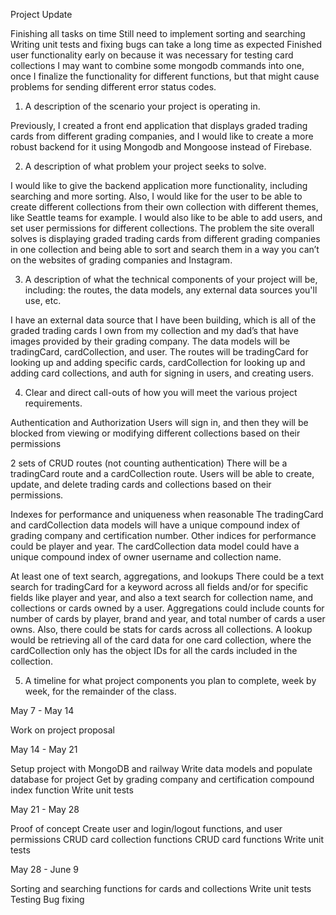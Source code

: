 Project Update

Finishing all tasks on time
Still need to implement sorting and searching
Writing unit tests and fixing bugs can take a long time as expected
Finished user functionality early on because it was necessary for testing card collections
I may want to combine some mongodb commands into one, once I finalize the functionality for different functions, 
but that might cause problems for sending different error status codes.

1. A description of the scenario your project is operating in.

Previously, I created a front end application that displays graded trading cards from different grading companies, and I would like to create a more robust backend for it using Mongodb and Mongoose instead of Firebase.

2. A description of what problem your project seeks to solve.

I would like to give the backend application more functionality, including searching and more sorting.  Also, I would like for the user to be able to create different collections from their own collection with different themes, like Seattle teams for example.  I would also like to be able to add users, and set user permissions for different collections.  The problem the site overall solves is displaying graded trading cards from different grading companies in one collection and being able to sort and search them in a way you can’t on the websites of grading companies and Instagram.

3. A description of what the technical components of your project will be, including: the routes, the data models, any external data sources you'll use, etc.

I have an external data source that I have been building, which is all of the graded trading cards I own from my collection and my dad’s that have images provided by their grading company.
The data models will be tradingCard, cardCollection, and user.  The routes will be tradingCard for looking up and adding specific cards, cardCollection for looking up and adding card collections, and auth for signing in users, and creating users.

4. Clear and direct call-outs of how you will meet the various project requirements.

Authentication and Authorization
	Users will sign in, and then they will be blocked from viewing or modifying different collections based on their permissions

2 sets of CRUD routes (not counting authentication)
	There will be a tradingCard route and a cardCollection route.  Users will be able to create, update, and delete trading cards and collections based on their permissions.

Indexes for performance and uniqueness when reasonable
	The tradingCard and cardCollection data models will have a unique compound index of grading company and certification number.  Other indices for performance could be player and year.  The cardCollection data model could have a unique compound index of owner username and collection name.

At least one of text search, aggregations, and lookups
	There could be a text search for tradingCard for a keyword across all fields and/or for specific fields like player and year, and also a text search for collection name, and collections or cards owned by a user.  Aggregations could include counts for number of cards by player, brand and year, and total number of cards a user owns.  Also, there could be stats for cards across all collections.  A lookup would be retrieving all of the card data for one card collection, where the cardCollection only has the object IDs for all the cards included in the collection.


5. A timeline for what project components you plan to complete, week by week, for the remainder of the class.

May 7 - May 14

Work on project proposal

May 14 - May 21

Setup project with MongoDB and railway
Write data models and populate database for project
Get by grading company and certification compound index function
Write unit tests

May 21 - May 28

Proof of concept
Create user and login/logout functions, and user permissions
CRUD card collection functions
CRUD card functions
Write unit tests

May 28 - June 9

Sorting and searching functions for cards and collections
Write unit tests
Testing
Bug fixing